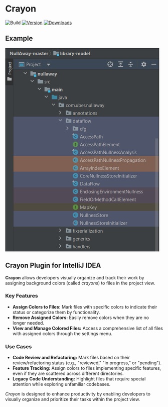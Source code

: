 # Crayon

![Build](https://github.com/V-Kaze/crayon/workflows/Build/badge.svg)
[![Version](https://img.shields.io/jetbrains/plugin/v/MARKETPLACE_ID.svg)](https://plugins.jetbrains.com/plugin/MARKETPLACE_ID)
[![Downloads](https://img.shields.io/jetbrains/plugin/d/MARKETPLACE_ID.svg)](https://plugins.jetbrains.com/plugin/MARKETPLACE_ID)

## Example

![Crayon example](https://github.com/V-Kaze/crayon/raw/main/screenshots/project_view.png)

<!-- Plugin description -->
<h2>Crayon Plugin for IntelliJ IDEA</h2>
<p><strong>Crayon</strong> allows  developers visually organize and track their work by assigning
background colors (called <em>crayons</em>) to files in the project view.</p>
<h3>Key Features</h3>
<ul>
  <li><strong>Assign Colors to Files:</strong> Mark files with specific colors to indicate their status or categorize them by functionality.</li>
  <li><strong>Remove Assigned Colors:</strong> Easily remove colors when they are no longer needed.</li>
  <li><strong>View and Manage Colored Files:</strong> Access a comprehensive list of all files with assigned colors through the settings menu.</li>
</ul>
<h3>Use Cases</h3>
<ul>
  <li><strong>Code Review and Refactoring:</strong> Mark files based on their review/refactoring status (e.g., "reviewed," "in progress," or "pending").</li>
  <li><strong>Feature Tracking:</strong> Assign colors to files implementing specific features, even if they are scattered across different directories.</li>
  <li><strong>Legacy Code Understanding:</strong> Highlight files that require special attention while exploring unfamiliar codebases.</li>
</ul>
<p><em>Crayon</em> is designed to enhance productivity by enabling developers to visually organize and prioritize their tasks within the project view.</p>
<!-- Plugin description end -->